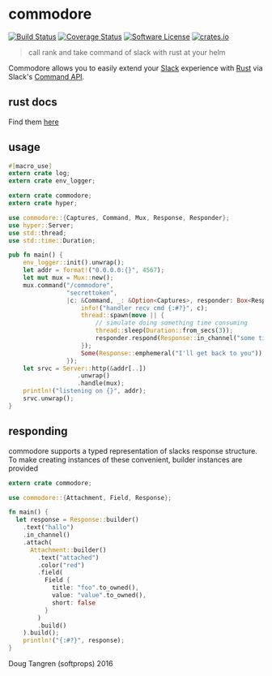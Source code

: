 # commodore

[![Build Status](https://travis-ci.org/softprops/commodore.svg?branch=master)](https://travis-ci.org/softprops/commodore) [![Coverage Status](https://coveralls.io/repos/github/softprops/commodore/badge.svg?branch=master)](https://coveralls.io/github/softprops/commodore?branch=master) [![Software License](https://img.shields.io/badge/license-MIT-brightgreen.svg)](LICENSE) [![crates.io](http://meritbadge.herokuapp.com/commodore)](https://crates.io/crates/commodore)

> call rank and take command of slack with rust at your helm

Commodore allows you to easily extend your [Slack](https://slack.com/) experience with [Rust](https://www.rust-lang.org/) via Slack's [Command API](https://api.slack.com/slash-commands).

## rust docs

Find them [here](https://softprops.github.io/commodore)

## usage

```rust
#[macro_use]
extern crate log;
extern crate env_logger;

extern crate commodore;
extern crate hyper;

use commodore::{Captures, Command, Mux, Response, Responder};
use hyper::Server;
use std::thread;
use std::time::Duration;

pub fn main() {
    env_logger::init().unwrap();
    let addr = format!("0.0.0.0:{}", 4567);
    let mut mux = Mux::new();
    mux.command("/commodore",
                "secrettoken",
                |c: &Command, _: &Option<Captures>, responder: Box<Responder>| -> Option<Response> {
                    info!("handler recv cmd {:#?}", c);
                    thread::spawn(move || {
                        // simulate doing something time consuming
                        thread::sleep(Duration::from_secs(3));
                        responder.respond(Response::in_channel("some time later"));
                    });
                    Some(Response::emphemeral("I'll get back to you"))
                });
    let srvc = Server::http(&addr[..])
                   .unwrap()
                   .handle(mux);
    println!("listening on {}", addr);
    srvc.unwrap();
}
```

## responding

commodore supports a typed representation of slacks response structure. To
make creating instances of these convenient, builder instances are provided

```rust
extern crate commodore;

use commodore::{Attachment, Field, Response};

fn main() {
  let response = Response::builder()
    .text("hallo")
    .in_channel()
    .attach(
      Attachment::builder()
        .text("attached")
        .color("red")
        .field(
          Field {
            title: "foo".to_owned(),
            value: "value".to_owned(),
            short: false
          }
        )
        .build()
    ).build();
    println!("{:#?}", response);
}
```

Doug Tangren (softprops) 2016
